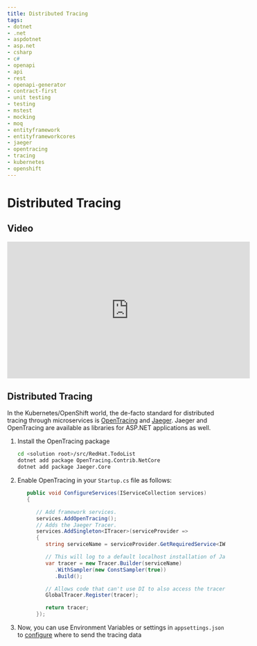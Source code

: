 ```yaml
---
title: Distributed Tracing
tags:
- dotnet
- .net
- aspdotnet
- asp.net
- csharp
- c#
- openapi
- api
- rest
- openapi-generator
- contract-first
- unit testing
- testing
- mstest
- mocking
- moq
- entityframework
- entityframeworkcores
- jaeger
- opentracing
- tracing
- kubernetes
- openshift
---
```


# Distributed Tracing

## Video

<iframe width="560" height="315" src="https://www.youtube.com/embed/jO3h_C2siYE" frameborder="0" allow="accelerometer; autoplay; clipboard-write; encrypted-media; gyroscope; picture-in-picture" allowfullscreen></iframe>

## Distributed Tracing

In the Kubernetes/OpenShift world, the de-facto standard for distributed tracing through microservices is [OpenTracing](https://opentracing.io/) and [Jaeger](https://www.jaegertracing.io/). Jaeger and OpenTracing are available as libraries for ASP.NET applications as well.

1. Install the OpenTracing package
   ```bash
   cd <solution root>/src/RedHat.TodoList
   dotnet add package OpenTracing.Contrib.NetCore
   dotnet add package Jaeger.Core
   ```
1. Enable OpenTracing in your `Startup.cs` file as follows:
   ```csharp
      public void ConfigureServices(IServiceCollection services)
      {

         // Add framework services.
         services.AddOpenTracing();
         // Adds the Jaeger Tracer.
         services.AddSingleton<ITracer>(serviceProvider =>
         {
            string serviceName = serviceProvider.GetRequiredService<IWebHostEnvironment>().ApplicationName;

            // This will log to a default localhost installation of Jaeger.
            var tracer = new Tracer.Builder(serviceName)
               .WithSampler(new ConstSampler(true))
               .Build();

            // Allows code that can't use DI to also access the tracer.
            GlobalTracer.Register(tracer);

            return tracer;
         });
   ```
1. Now, you can use Environment Variables or settings in `appsettings.json` to [configure](https://github.com/jaegertracing/jaeger-client-csharp#configuration-via-environment) where to send the tracing data

